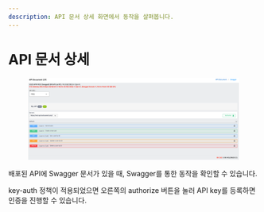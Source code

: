 ```yaml
---
description: API 문서 상세 화면에서 동작을 살펴봅니다.
---
```


# API 문서 상세

<figure><img src="../../.gitbook/assets/image (49).png" alt=""><figcaption></figcaption></figure>

배포된 API에 Swagger 문서가 있을 때, Swagger를 통한 동작을 확인할 수 있습니다.

key-auth 정책이 적용되었으면 오른쪽의 authorize 버튼을 눌러 API key를 등록하면 인증을 진행할 수 있습니다.

